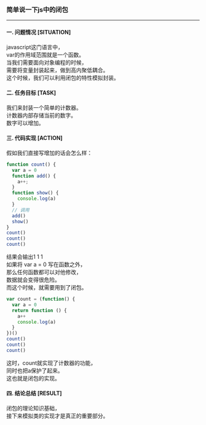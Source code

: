 ### 简单说一下js中的闭包  
---

#### 一. 问题情况 [SITUATION]  
javascript这门语言中，  
var的作用域范围就是一个函数。  
当我们需要面向对象编程的时候，  
需要将变量封装起来，做到高内聚低耦合。  
这个时候，我们可以利用闭包的特性模拟封装。  

#### 二. 任务目标 [TASK]  
我们来封装一个简单的计数器。  
计数器内部存储当前的数字。  
数字可以增加。  

#### 三. 代码实现 [ACTION]  
假如我们直接写增加的话会怎么样：  
``` javascript
function count() {
  var a = 0
  function add() {
    a++;
  }
  function show() {
    console.log(a)
  }
  // 调用
  add()
  show()
}
count()
count()
count()
```
结果会输出1 1 1  
如果将 var a = 0 写在函数之外，  
那么任何函数都可以对他修改，  
数据就会变得很危险。  
而这个时候，就需要用到了闭包。  
``` javascript
var count = (function() {
  var a = 0
  return function () {
    a++
    console.log(a)
  }
})()
count()
count()
count()
```
这时，count就实现了计数器的功能，  
同时也把a保护了起来。  
这也就是闭包的实现。  

#### 四. 结论总结 [RESULT]  
闭包的理论知识基础，  
接下来模拟类的实现才是真正的重要部分。  